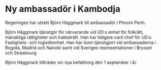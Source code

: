 # Ny ambassadör i Kambodja

Regeringen har utsett Björn Häggmark till ambassadör i Phnom Penh.

Björn Häggmark tjänstgör för närvarande vid UD:s enhet för folkrätt, mänskliga rättigheter och traktaträtt. Han har tidigare varit chef för UD:s Fastighets- och logistikenhet. Han har även tjänstgjort vid ambassaderna i Bogotá, Madrid och Nairobi samt vid Sveriges representationer i Bryssel och Strasbourg

Björn Häggmark tillträder sin nya befattning den 1 september i år.
